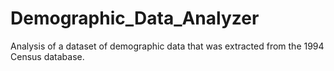 # Demographic_Data_Analyzer
Analysis of a dataset of demographic data that was extracted from the 1994 Census database.
